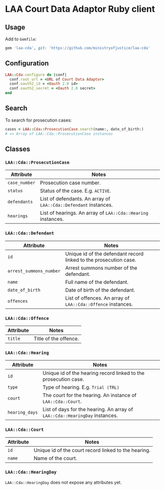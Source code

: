 # LAA Court Data Adaptor Ruby client

## Usage

Add to `Gemfile`:

```ruby
gem 'laa-cda', git: 'https://github.com/ministryofjustice/laa-cda'
```

## Configuration

```ruby
LAA::Cda.configure do |conf|
  conf.root_url = <URL of Court Data Adaptor>
  conf.oauth2_id = <Oauth 2.0 id>
  conf.oauth2_secret = <Oauth 2.0 secret>
end
```

## Search

To search for prosecution cases:

```ruby
cases = LAA::Cda::ProsecutionCase.search(name:, date_of_birth:)
# => Array of LAA::Cda::ProsecutionCase instances
```

## Classes

### `LAA::Cda::ProsecutionCase`

| Attribute | Notes |
|---|---|
| `case_number` | Prosecution case number. |
| `status` | Status of the case. E.g. `ACTIVE`. |
| `defendants` | List of defendants. An array of `LAA::Cda::Defendant` instances. |
| `hearings` | List of hearings. An array of `LAA::Cda::Hearing` instances. |

### `LAA::Cda::Defendant`

| Attribute | Notes |
|---|---|
| `id` | Unique id of the defendant record linked to the prosecution case. |
| `arrest_summons_number` | Arrest summons number of the defendant. |
| `name` | Full name of the defendant. |
| `date_of_birth` | Date of birth of the defendant. |
| `offences` | List of offences. An array of `LAA::Cda::Offence` instances. |

### `LAA::Cda::Offence`

| Attribute | Notes |
|---|---|
| `title` | Title of the offence. |

### `LAA::Cda::Hearing`

| Attribute | Notes |
|---|---|
| `id` | Unique id of the hearing record linked to the prosecution case. |
| `type` | Type of hearing. E.g. `Trial (TRL)` |
| `court` | The court for the hearing. An instance of `LAA::Cda::Court`. |
| `hearing_days` | List of days for the hearing. An array of `LAA::Cda::HearingDay` instances. |

### `LAA::Cda::Court`

| Attribute | Notes |
|---|---|
| `id` | Unique id of the court record linked to the hearing. |
| `name` | Name of the court. |

### `LAA::Cda::HearingDay`

`LAA::Cda::HearingDay` does not expose any attributes yet.
